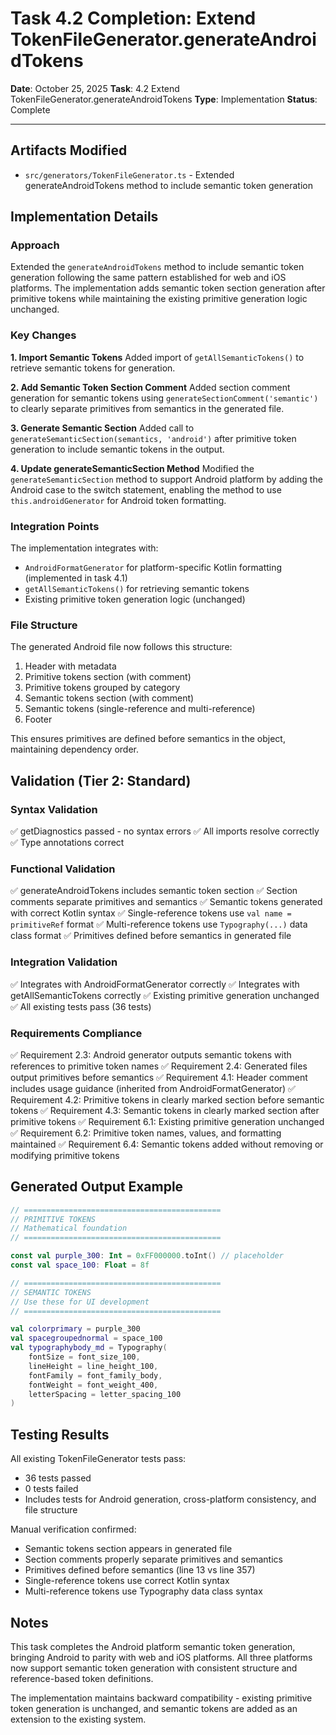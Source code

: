 # Task 4.2 Completion: Extend TokenFileGenerator.generateAndroidTokens

**Date**: October 25, 2025
**Task**: 4.2 Extend TokenFileGenerator.generateAndroidTokens
**Type**: Implementation
**Status**: Complete

---

## Artifacts Modified

- `src/generators/TokenFileGenerator.ts` - Extended generateAndroidTokens method to include semantic token generation

## Implementation Details

### Approach

Extended the `generateAndroidTokens` method to include semantic token generation following the same pattern established for web and iOS platforms. The implementation adds semantic token section generation after primitive tokens while maintaining the existing primitive generation logic unchanged.

### Key Changes

**1. Import Semantic Tokens**
Added import of `getAllSemanticTokens()` to retrieve semantic tokens for generation.

**2. Add Semantic Token Section Comment**
Added section comment generation for semantic tokens using `generateSectionComment('semantic')` to clearly separate primitives from semantics in the generated file.

**3. Generate Semantic Section**
Added call to `generateSemanticSection(semantics, 'android')` after primitive token generation to include semantic tokens in the output.

**4. Update generateSemanticSection Method**
Modified the `generateSemanticSection` method to support Android platform by adding the Android case to the switch statement, enabling the method to use `this.androidGenerator` for Android token formatting.

### Integration Points

The implementation integrates with:
- `AndroidFormatGenerator` for platform-specific Kotlin formatting (implemented in task 4.1)
- `getAllSemanticTokens()` for retrieving semantic tokens
- Existing primitive token generation logic (unchanged)

### File Structure

The generated Android file now follows this structure:
1. Header with metadata
2. Primitive tokens section (with comment)
3. Primitive tokens grouped by category
4. Semantic tokens section (with comment)
5. Semantic tokens (single-reference and multi-reference)
6. Footer

This ensures primitives are defined before semantics in the object, maintaining dependency order.

## Validation (Tier 2: Standard)

### Syntax Validation
✅ getDiagnostics passed - no syntax errors
✅ All imports resolve correctly
✅ Type annotations correct

### Functional Validation
✅ generateAndroidTokens includes semantic token section
✅ Section comments separate primitives and semantics
✅ Semantic tokens generated with correct Kotlin syntax
✅ Single-reference tokens use `val name = primitiveRef` format
✅ Multi-reference tokens use `Typography(...)` data class format
✅ Primitives defined before semantics in generated file

### Integration Validation
✅ Integrates with AndroidFormatGenerator correctly
✅ Integrates with getAllSemanticTokens correctly
✅ Existing primitive generation unchanged
✅ All existing tests pass (36 tests)

### Requirements Compliance
✅ Requirement 2.3: Android generator outputs semantic tokens with references to primitive token names
✅ Requirement 2.4: Generated files output primitives before semantics
✅ Requirement 4.1: Header comment includes usage guidance (inherited from AndroidFormatGenerator)
✅ Requirement 4.2: Primitive tokens in clearly marked section before semantic tokens
✅ Requirement 4.3: Semantic tokens in clearly marked section after primitive tokens
✅ Requirement 6.1: Existing primitive generation unchanged
✅ Requirement 6.2: Primitive token names, values, and formatting maintained
✅ Requirement 6.4: Semantic tokens added without removing or modifying primitive tokens

## Generated Output Example

```kotlin
// ============================================
// PRIMITIVE TOKENS
// Mathematical foundation
// ============================================

const val purple_300: Int = 0xFF000000.toInt() // placeholder
const val space_100: Float = 8f

// ============================================
// SEMANTIC TOKENS
// Use these for UI development
// ============================================

val colorprimary = purple_300
val spacegroupednormal = space_100
val typographybody_md = Typography(
    fontSize = font_size_100,
    lineHeight = line_height_100,
    fontFamily = font_family_body,
    fontWeight = font_weight_400,
    letterSpacing = letter_spacing_100
)
```

## Testing Results

All existing TokenFileGenerator tests pass:
- 36 tests passed
- 0 tests failed
- Includes tests for Android generation, cross-platform consistency, and file structure

Manual verification confirmed:
- Semantic tokens section appears in generated file
- Section comments properly separate primitives and semantics
- Primitives defined before semantics (line 13 vs line 357)
- Single-reference tokens use correct Kotlin syntax
- Multi-reference tokens use Typography data class syntax

## Notes

This task completes the Android platform semantic token generation, bringing Android to parity with web and iOS platforms. All three platforms now support semantic token generation with consistent structure and reference-based token definitions.

The implementation maintains backward compatibility - existing primitive token generation is unchanged, and semantic tokens are added as an extension to the existing system.
